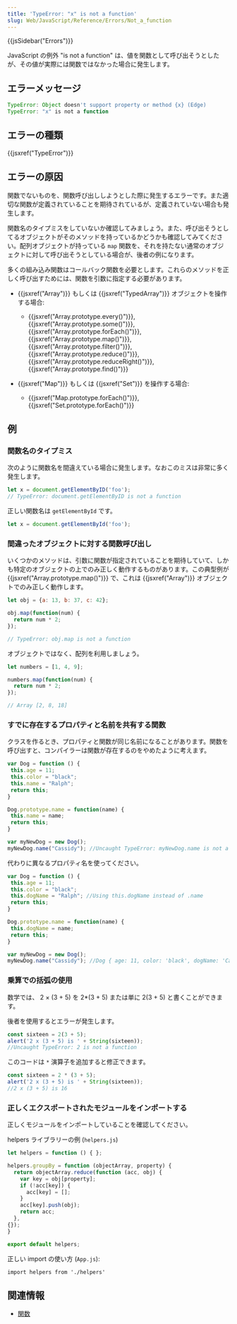 ```yaml
---
title: 'TypeError: "x" is not a function'
slug: Web/JavaScript/Reference/Errors/Not_a_function
---
```

{{jsSidebar("Errors")}}

JavaScript の例外 "is not a function" は、値を関数として呼び出そうとしたが、その値が実際には関数ではなかった場合に発生します。

## エラーメッセージ

```js
TypeError: Object doesn't support property or method {x} (Edge)
TypeError: "x" is not a function
```

## エラーの種類

{{jsxref("TypeError")}}

## エラーの原因

関数でないものを、関数呼び出ししようとした際に発生するエラーです。また適切な関数が定義されていることを期待されているが、定義されていない場合も発生します。

関数名のタイプミスをしていないか確認してみましょう。また、呼び出そうとしてるオブジェクトがそのメソッドを持っているかどうかも確認してみてください。配列オブジェクトが持っている `map` 関数を、それを持たない通常のオブジェクトに対して呼び出そうとしている場合が、後者の例になります。

多くの組み込み関数はコールバック関数を必要とします。これらのメソッドを正しく呼び出すためには、関数を引数に指定する必要があります。

- {{jsxref("Array")}} もしくは {{jsxref("TypedArray")}} オブジェクトを操作する場合:

  - {{jsxref("Array.prototype.every()")}}, {{jsxref("Array.prototype.some()")}}, {{jsxref("Array.prototype.forEach()")}}, {{jsxref("Array.prototype.map()")}}, {{jsxref("Array.prototype.filter()")}}, {{jsxref("Array.prototype.reduce()")}}, {{jsxref("Array.prototype.reduceRight()")}}, {{jsxref("Array.prototype.find()")}}

- {{jsxref("Map")}} もしくは {{jsxref("Set")}} を操作する場合:

  - {{jsxref("Map.prototype.forEach()")}}, {{jsxref("Set.prototype.forEach()")}}

## 例

### 関数名のタイプミス

次のように関数名を間違えている場合に発生します。なおこのミスは非常に多く発生します。

```js example-bad
let x = document.getElementByID('foo');
// TypeError: document.getElementByID is not a function
```

正しい関数名は `getElementById` です。

```js example-good
let x = document.getElementById('foo');
```

### 間違ったオブジェクトに対する関数呼び出し

いくつかのメソッドは、引数に関数が指定されていることを期待していて、しかも特定のオブジェクトの上でのみ正しく動作するものがあります。この典型例が {{jsxref("Array.prototype.map()")}} で、これは {{jsxref("Array")}} オブジェクトでのみ正しく動作します。

```js example-bad
let obj = {a: 13, b: 37, c: 42};

obj.map(function(num) {
  return num * 2;
});

// TypeError: obj.map is not a function
```

オブジェクトではなく、配列を利用しましょう。

```js example-good
let numbers = [1, 4, 9];

numbers.map(function(num) {
  return num * 2;
});

// Array [2, 8, 18]
```

### すでに存在するプロパティと名前を共有する関数

クラスを作るとき、プロパティと関数が同じ名前になることがあります。関数を呼び出すと、コンパイラーは関数が存在するのをやめたように考えます。

```js example-bad
var Dog = function () {
 this.age = 11;
 this.color = "black";
 this.name = "Ralph";
 return this;
}

Dog.prototype.name = function(name) {
 this.name = name;
 return this;
}

var myNewDog = new Dog();
myNewDog.name("Cassidy"); //Uncaught TypeError: myNewDog.name is not a function
```

代わりに異なるプロパティ名を使ってください。

```js example-good
var Dog = function () {
 this.age = 11;
 this.color = "black";
 this.dogName = "Ralph"; //Using this.dogName instead of .name
 return this;
}

Dog.prototype.name = function(name) {
 this.dogName = name;
 return this;
}

var myNewDog = new Dog();
myNewDog.name("Cassidy"); //Dog { age: 11, color: 'black', dogName: 'Cassidy' }
```

### 乗算での括弧の使用

数学では、 2 × (3 + 5) を 2\*(3 + 5) または単に 2(3 + 5) と書くことができます。

後者を使用するとエラーが発生します。

```js example-bad
const sixteen = 2(3 + 5);
alert('2 x (3 + 5) is ' + String(sixteen));
//Uncaught TypeError: 2 is not a function
```

このコードは `*` 演算子を追加すると修正できます。

```js example-good
const sixteen = 2 * (3 + 5);
alert('2 x (3 + 5) is ' + String(sixteen));
//2 x (3 + 5) is 16
```

### 正しくエクスポートされたモジュールをインポートする

正しくモジュールをインポートしていることを確認してください。

helpers ライブラリーの例 (`helpers.js`)

```js
let helpers = function () { };

helpers.groupBy = function (objectArray, property) {
  return objectArray.reduce(function (acc, obj) {
    var key = obj[property];
    if (!acc[key]) {
      acc[key] = [];
    }
    acc[key].push(obj);
    return acc;
  },
{});
}

export default helpers;
```

正しい import の使い方 (`App.js`):

```
import helpers from './helpers'
```

## 関連情報

- [関数](/ja/docs/Web/JavaScript/Reference/Functions)
